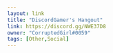 ```yaml
---
layout: link
title: "DiscordGamer's Hangout"
link: https://discord.gg/NWE37D8
owner: "CorruptedGirl#0059"
tags: [Other,Social]
---
```

